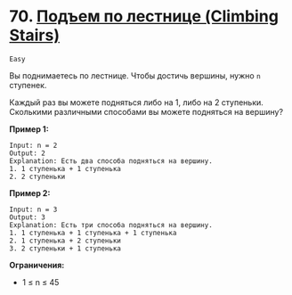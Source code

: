 # 70. [Подъем по лестнице (Climbing Stairs)](https://leetcode.com/problems/climbing-stairs/description/)

`Easy`

Вы поднимаетесь по лестнице. Чтобы достичь вершины, нужно `n` ступенек.

Каждый раз вы можете подняться либо на 1, либо на 2 ступеньки. Сколькими различными способами вы можете подняться на вершину?

**Пример 1:**
```
Input: n = 2
Output: 2
Explanation: Есть два способа подняться на вершину.
1. 1 ступенька + 1 ступенька
2. 2 ступеньки
```

**Пример 2:**
```
Input: n = 3
Output: 3
Explanation: Есть три способа подняться на вершину.
1. 1 ступенька + 1 ступенька + 1 ступенька
2. 1 ступенька + 2 ступеньки
3. 2 ступеньки + 1 ступенька
```

**Ограничения:**

*   1 ≤ n ≤ 45